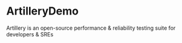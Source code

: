 # ArtilleryDemo
Artillery is an open-source performance &amp; reliability testing suite for developers &amp; SREs

